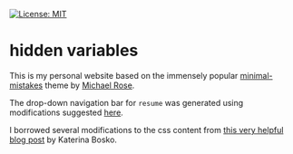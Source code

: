 [![License: MIT](https://img.shields.io/badge/License-MIT-yellow.svg)](https://opensource.org/licenses/MIT)

# hidden variables

This is my personal website based on the immensely popular [minimal-mistakes](https://mmistakes.github.io/minimal-mistakes) theme by [Michael Rose](https://github.com/mmistakes). 


The drop-down navigation bar for ```resume``` was generated using modifications suggested [here](https://github.com/mmistakes/minimal-mistakes/issues/1801).

I borrowed several modifications to the css content from [this very helpful blog post](https://www.cross-validated.com/Personal-website-with-Minimal-Mistakes-Jekyll-Theme-HOWTO-Part-II/) by Katerina Bosko.





